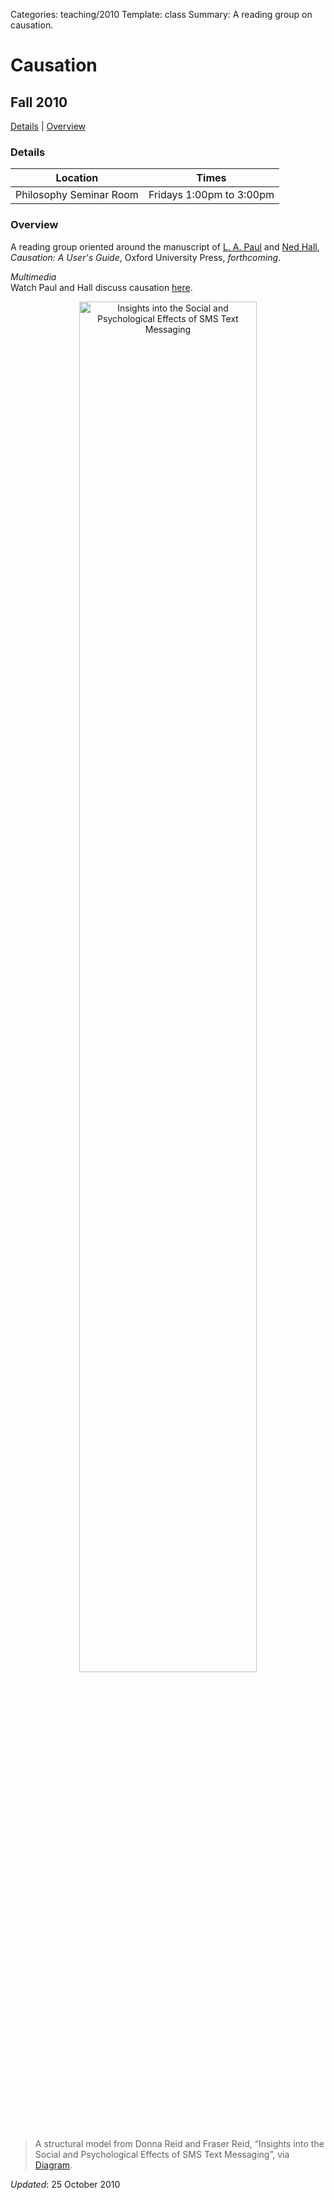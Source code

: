 Categories: teaching/2010
Template: class
Summary: A reading group on causation.

# Causation

## Fall 2010
	
<p><a href="#details">Details</a> | <a href="#overview">Overview</a> </p>

<a name="details"> </a>
<h3>Details</h3>
<table class="names">
<thead>
<tr><th>Location</th><th> Times</th></tr>
</thead>
<tbody>
<tr><td>Philosophy Seminar Room</td><td>Fridays 1:00pm to 3:00pm</td></tr>
</tbody>
</table>

<a name="overview"> </a>
<h3>Overview</h3>
<p>A reading group oriented around the manuscript of <a href="http://www.lapaul.org/">L. A. Paul</a> and <a href="http://www.fas.harvard.edu/~phildept/hall.html">Ned Hall</a>, <em>Causation: A User's Guide</em>, Oxford University Press, <em>forthcoming</em>.</p>

<p><em>Multimedia</em><br>
Watch Paul and Hall discuss causation <a href="http://www.philostv.com/ned-hall-and-l-a-paul/">here</a>.</p>

<p align="center"><img width="75%" src="https://s3.amazonaws.com/bweslake/images/final_hybrid_model.gif" alt="Insights into the Social and Psychological Effects of SMS Text Messaging"><blockquote class="caption">A structural model from Donna Reid and Fraser Reid, &ldquo;Insights into the Social and Psychological Effects of SMS Text Messaging&rdquo;, via <a href="http://www.thediagram.com/9_3/finalhybridmodel.html">Diagram</a>.</blockquote></p>

*Updated*: 25 October 2010